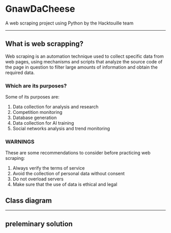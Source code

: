 # GnawDaCheese
A web scraping project using Python by the Hacktouille team

---

## What is web scrapping?

Web scraping is an automation technique used to collect specific data from web pages, using mechanisms and scripts that analyze the source code of the page in question to filter large amounts of information and obtain the required data.

### Which are its purposes?

Some of its purposes are:
1. Data collection for analysis and research
2. Competition monitoring
3. Database generation
4. Data collection for AI training
5. Social networks analysis and trend monitoring

### WARNINGS

These are some recommendations to consider before practicing web scraping:
1. Always verify the terms of service
2. Avoid the collection of personal data without consent
3. Do not overload servers
4. Make sure that the use of data is ethical and legal
 
## Class diagram

---

## preleminary solution


